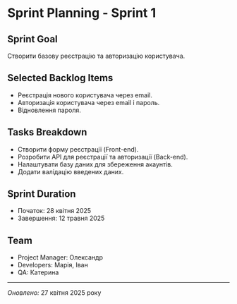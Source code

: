 # Sprint Planning - Sprint 1

## Sprint Goal
Створити базову реєстрацію та авторизацію користувача.

## Selected Backlog Items
- Реєстрація нового користувача через email.
- Авторизація користувача через email і пароль.
- Відновлення пароля.

## Tasks Breakdown
- Створити форму реєстрації (Front-end).
- Розробити API для реєстрації та авторизації (Back-end).
- Налаштувати базу даних для збереження акаунтів.
- Додати валідацію введених даних.

## Sprint Duration
- Початок: 28 квітня 2025
- Завершення: 12 травня 2025

## Team
- Project Manager: Олександр
- Developers: Марія, Іван
- QA: Катерина

---

*Оновлено:* 27 квітня 2025 року
